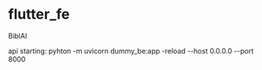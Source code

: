 # flutter_fe
BiblAI

api starting: pyhton -m uvicorn dummy_be:app -reload --host 0.0.0.0 --port 8000